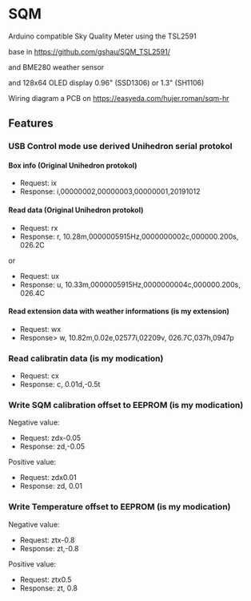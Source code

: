 # SQM
Arduino compatible Sky Quality Meter using the TSL2591
   
  base in https://github.com/gshau/SQM_TSL2591/
 
  and BME280 weather sensor 
  
  and 128x64 OLED display 0.96" (SSD1306) or 1.3" (SH1106)

  Wiring diagram a PCB  on   https://easyeda.com/hujer.roman/sqm-hr


## Features

### USB Control mode use derived Unihedron serial protokol

#### Box info (Original Unihedron protokol)
* Request: ix 
* Response:  i,00000002,00000003,00000001,20191012

#### Read data  (Original Unihedron protokol)
* Request: rx  
* Response: r, 10.28m,0000005915Hz,0000000002c,000000.200s, 026.2C

or
 
* Request: ux  
* Response: u, 10.33m,0000005915Hz,0000000004c,000000.200s, 026.4C

#### Read extension data with weather informations (is my extension)

* Request: wx  
* Response> w, 10.82m,0.02e,02577i,02209v, 026.7C,037h,0947p

### Read calibratin data  (is my modication)

* Request: cx  
* Response: c, 0.01d,-0.5t
 
### Write SQM calibration offset to EEPROM (is my modication)
Negative value: 
* Request:  zdx-0.05<enter>
* Response: zd,-0.05

Positive value:  
* Request:  zdx0.01<enter>
* Response: zd, 0.01 

### Write Temperature offset to EEPROM (is my modication)
Negative value: 
* Request:  ztx-0.8<enter>
* Response: zt,-0.8

Positive value:  
* Request:  ztx0.5<enter>
* Response: zt, 0.8 

